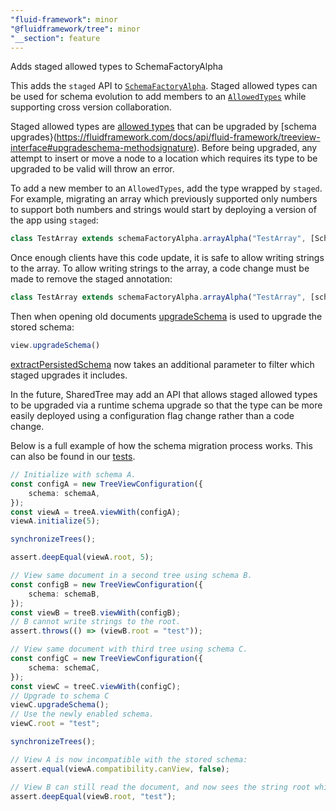 ```yaml
---
"fluid-framework": minor
"@fluidframework/tree": minor
"__section": feature
---
```

Adds staged allowed types to SchemaFactoryAlpha

This adds the `staged` API to [`SchemaFactoryAlpha`](https://fluidframework.com/docs/api/fluid-framework/schemafactoryalpha-class).
Staged allowed types can be used for schema evolution to add members to an [`AllowedTypes`](https://fluidframework.com/docs/api/fluid-framework/allowedtypes-typealias) while supporting cross version collaboration.

Staged allowed types are [allowed types](https://fluidframework.com/docs/api/fluid-framework/allowedtypes-typealias) that can be upgraded by [schema upgrades}(https://fluidframework.com/docs/api/fluid-framework/treeview-interface#upgradeschema-methodsignature).
Before being upgraded, any attempt to insert or move a node to a location which requires its type to be upgraded to be valid will throw an error.

To add a new member to an `AllowedTypes`, add the type wrapped by `staged`.
For example, migrating an array which previously supported only numbers to support both numbers and strings would start by deploying a version of the app using `staged`:
```typescript
class TestArray extends schemaFactoryAlpha.arrayAlpha("TestArray", [SchemaFactoryAlpha.number, SchemaFactoryAlpha.staged(SchemaFactoryAlpha.string)]) {}
```

Once enough clients have this code update, it is safe to allow writing strings to the array.
To allow writing strings to the array, a code change must be made to remove the staged annotation:
```typescript
class TestArray extends schemaFactoryAlpha.arrayAlpha("TestArray", [schemaFactoryAlpha.number, schemaFactoryAlpha.string]) {}
```

Then when opening old documents [upgradeSchema](https://fluidframework.com/docs/api/fluid-framework/treeview-interface#upgradeschema-methodsignature) is used to upgrade the stored schema:
```typescript
view.upgradeSchema()
```

[extractPersistedSchema](https://fluidframework.com/docs/api/fluid-framework#extractpersistedschema-function) now takes an additional parameter to filter which staged upgrades it includes.

In the future, SharedTree may add an API that allows staged allowed types to be upgraded via a runtime schema upgrade so that the type can be more easily deployed using a configuration flag change rather than a code change.

Below is a full example of how the schema migration process works. This can also be found in our [tests](https://github.com/jenn-le/FluidFramework/blob/main/packages/dds/tree/src/test/simple-tree/api/stagedSchemaUpgrade.spec.ts).

```typescript
// Initialize with schema A.
const configA = new TreeViewConfiguration({
	schema: schemaA,
});
const viewA = treeA.viewWith(configA);
viewA.initialize(5);

synchronizeTrees();

assert.deepEqual(viewA.root, 5);

// View same document in a second tree using schema B.
const configB = new TreeViewConfiguration({
	schema: schemaB,
});
const viewB = treeB.viewWith(configB);
// B cannot write strings to the root.
assert.throws(() => (viewB.root = "test"));

// View same document with third tree using schema C.
const configC = new TreeViewConfiguration({
	schema: schemaC,
});
const viewC = treeC.viewWith(configC);
// Upgrade to schema C
viewC.upgradeSchema();
// Use the newly enabled schema.
viewC.root = "test";

synchronizeTrees();

// View A is now incompatible with the stored schema:
assert.equal(viewA.compatibility.canView, false);

// View B can still read the document, and now sees the string root which relies on the staged schema.
assert.deepEqual(viewB.root, "test");
```
